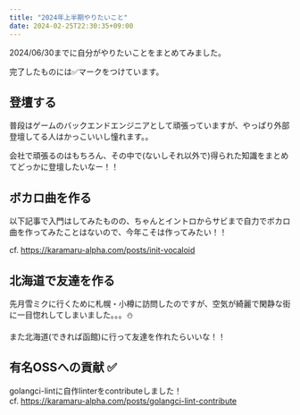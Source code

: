 ```yaml
---
title: "2024年上半期やりたいこと"
date: 2024-02-25T22:30:35+09:00
---
```


2024/06/30までに自分がやりたいことをまとめてみました。

<!--more-->

完了したものには✅マークをつけています。


## 登壇する

普段はゲームのバックエンドエンジニアとして頑張っていますが、やっぱり外部登壇してる人はかっこいいし憧れます。。

会社で頑張るのはもちろん、その中で(ないしそれ以外で)得られた知識をまとめてどっかに登壇したいなー！！

## ボカロ曲を作る

以下記事で入門はしてみたものの、ちゃんとイントロからサビまで自力でボカロ曲を作ってみたことはないので、今年こそは作ってみたい！！

cf. https://karamaru-alpha.com/posts/init-vocaloid

## 北海道で友達を作る

先月雪ミクに行くために札幌・小樽に訪問したのですが、空気が綺麗で閑静な街に一目惚れしてしまいました。。。⛄️

また北海道(できれば函館)に行って友達を作れたらいいな！！

## 有名OSSへの貢献 ✅

golangci-lintに自作linterをcontributeしました！  
cf. https://karamaru-alpha.com/posts/golangci-lint-contribute
